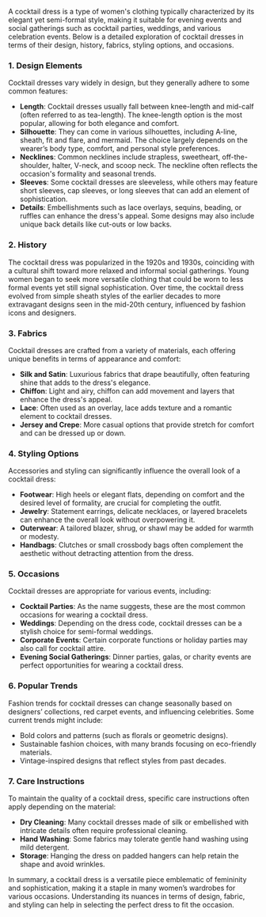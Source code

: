 A cocktail dress is a type of women's clothing typically characterized by its elegant yet semi-formal style, making it suitable for evening events and social gatherings such as cocktail parties, weddings, and various celebration events. Below is a detailed exploration of cocktail dresses in terms of their design, history, fabrics, styling options, and occasions.

### **1. Design Elements**
Cocktail dresses vary widely in design, but they generally adhere to some common features:

- **Length**: Cocktail dresses usually fall between knee-length and mid-calf (often referred to as tea-length). The knee-length option is the most popular, allowing for both elegance and comfort.
- **Silhouette**: They can come in various silhouettes, including A-line, sheath, fit and flare, and mermaid. The choice largely depends on the wearer’s body type, comfort, and personal style preferences.
- **Necklines**: Common necklines include strapless, sweetheart, off-the-shoulder, halter, V-neck, and scoop neck. The neckline often reflects the occasion's formality and seasonal trends.
- **Sleeves**: Some cocktail dresses are sleeveless, while others may feature short sleeves, cap sleeves, or long sleeves that can add an element of sophistication.
- **Details**: Embellishments such as lace overlays, sequins, beading, or ruffles can enhance the dress's appeal. Some designs may also include unique back details like cut-outs or low backs.

### **2. History**
The cocktail dress was popularized in the 1920s and 1930s, coinciding with a cultural shift toward more relaxed and informal social gatherings. Young women began to seek more versatile clothing that could be worn to less formal events yet still signal sophistication. Over time, the cocktail dress evolved from simple sheath styles of the earlier decades to more extravagant designs seen in the mid-20th century, influenced by fashion icons and designers.

### **3. Fabrics**
Cocktail dresses are crafted from a variety of materials, each offering unique benefits in terms of appearance and comfort:

- **Silk and Satin**: Luxurious fabrics that drape beautifully, often featuring shine that adds to the dress's elegance.
- **Chiffon**: Light and airy, chiffon can add movement and layers that enhance the dress's appeal.
- **Lace**: Often used as an overlay, lace adds texture and a romantic element to cocktail dresses.
- **Jersey and Crepe**: More casual options that provide stretch for comfort and can be dressed up or down.

### **4. Styling Options**
Accessories and styling can significantly influence the overall look of a cocktail dress:

- **Footwear**: High heels or elegant flats, depending on comfort and the desired level of formality, are crucial for completing the outfit.
- **Jewelry**: Statement earrings, delicate necklaces, or layered bracelets can enhance the overall look without overpowering it.
- **Outerwear**: A tailored blazer, shrug, or shawl may be added for warmth or modesty.
- **Handbags**: Clutches or small crossbody bags often complement the aesthetic without detracting attention from the dress.

### **5. Occasions**
Cocktail dresses are appropriate for various events, including:

- **Cocktail Parties**: As the name suggests, these are the most common occasions for wearing a cocktail dress.
- **Weddings**: Depending on the dress code, cocktail dresses can be a stylish choice for semi-formal weddings.
- **Corporate Events**: Certain corporate functions or holiday parties may also call for cocktail attire.
- **Evening Social Gatherings**: Dinner parties, galas, or charity events are perfect opportunities for wearing a cocktail dress.

### **6. Popular Trends**
Fashion trends for cocktail dresses can change seasonally based on designers’ collections, red carpet events, and influencing celebrities. Some current trends might include:

- Bold colors and patterns (such as florals or geometric designs).
- Sustainable fashion choices, with many brands focusing on eco-friendly materials.
- Vintage-inspired designs that reflect styles from past decades.

### **7. Care Instructions**
To maintain the quality of a cocktail dress, specific care instructions often apply depending on the material:

- **Dry Cleaning**: Many cocktail dresses made of silk or embellished with intricate details often require professional cleaning.
- **Hand Washing**: Some fabrics may tolerate gentle hand washing using mild detergent.
- **Storage**: Hanging the dress on padded hangers can help retain the shape and avoid wrinkles.

In summary, a cocktail dress is a versatile piece emblematic of femininity and sophistication, making it a staple in many women’s wardrobes for various occasions. Understanding its nuances in terms of design, fabric, and styling can help in selecting the perfect dress to fit the occasion.